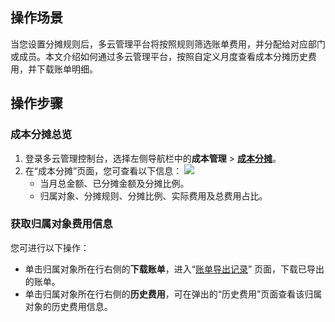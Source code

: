 ## 操作场景
当您设置分摊规则后，多云管理平台将按照规则筛选账单费用，并分配给对应部门或成员。本文介绍如何通过多云管理平台，按照自定义月度查看成本分摊历史费用，并下载账单明细。


## 操作步骤

### 成本分摊总览
1. 登录多云管理控制台，选择左侧导航栏中的**成本管理** > **[成本分摊](https://cmp.tencent.cn/cost/allocation)**。
2. 在“成本分摊”页面，您可查看以下信息：
![](https://qcloudimg.tencent-cloud.cn/raw/32720e59358658fc38cbabb91a23c53e.png)
    - 当月总金额、已分摊金额及分摊比例。
    - 归属对象、分摊规则、分摊比例、实际费用及总费用占比。


### 获取归属对象费用信息
您可进行以下操作：
- 单击归属对象所在行右侧的**下载账单**，进入“[账单导出记录](https://cmp.tencent.cn/cost/detail/export)” 页面，下载已导出的账单。
- 单击归属对象所在行右侧的**历史费用**，可在弹出的“历史费用”页面查看该归属对象的历史费用信息。
  

